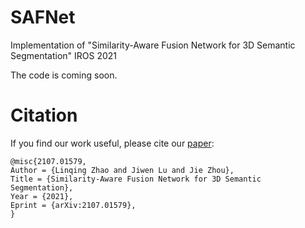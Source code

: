# SAFNet
Implementation of "Similarity-Aware Fusion Network for 3D Semantic Segmentation" IROS 2021

The code is coming soon.

# Citation
If you find our work useful, please cite our [paper](https://arxiv.org/abs/2107.01579):
```
@misc{2107.01579,
Author = {Linqing Zhao and Jiwen Lu and Jie Zhou},
Title = {Similarity-Aware Fusion Network for 3D Semantic Segmentation},
Year = {2021},
Eprint = {arXiv:2107.01579},
}
```
